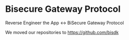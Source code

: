
# Bisecure Gateway Protocol
Reverse Engineer the App &lt;-> BiSecure Gateway Protocol

We moved our repositories to https://github.com/bisdk
